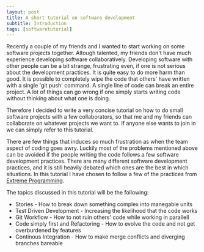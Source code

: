 ```yaml
---
layout: post
title: A short tutorial on software development
subtitle: Introduction
tags: [softwaretutorial]
---
```


Recently a couple of my friends and I wanted to start working on some software projects together. Altough talented, my friends don't have much experience developing software collaboratively. Developing software with other people can be a bit strange, frustrating even, if one is not serious about the development practices. It is quite easy to do more harm than good. It is possible to completely wipe the code that others' have written with a single 'git push' command. A single line of code can break an entire project. A lot of things can go wrong if one simply starts writing code without thinking about what one is doing.

Therefore I decided to write a very concise tutorial on how to do small software projects with a few collaborators, so that me and my friends can collaborate on whatever projects we want to. If anyone else wants to join in we can simply refer to this tutorial.

There are few things that induces so much frustration as when the team aspect of coding goes awry. Luckily most of the problems mentioned above can be avoided if the people writing the code follows a few software development practices. There are many different software development practices, and it is still heavily debated which ones are the best in which situations. In this tutorial I have chosen to follow a few of the practices from [Extreme Programming](https://www.agilealliance.org/glossary/xp/#q=~(filters~(postType~(~'post~'aa_book~'aa_event_session~'aa_experience_report~'aa_glossary~'aa_research_paper~'aa_video)~tags~(~'xp))~searchTerm~'~sort~false~sortDirection~'asc~page~1)). 

The topics discussed in this tutorial will be the following:
* Stories - How to break down something complex into manegable units
* Test Driven Development - Increasing the likelihood that the code works
* Git Workflow - How to not ruin others' code while working in parallell
* Code simply first and Refactoring - How to evolve the code and not get overburdened by features
* Continous Integration - How to make merge conflicts and diverging branches bareable
